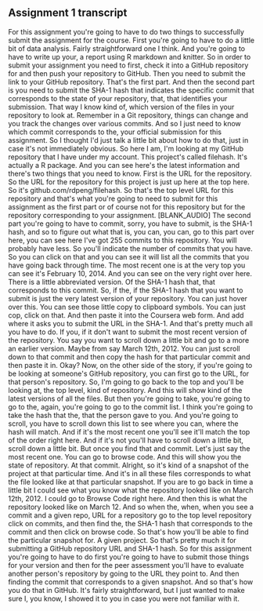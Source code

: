 ## Assignment 1 transcript

For this assignment you're going to have
to do two things to successfully submit the
assignment for the course. First you're going to have to do a little
bit of data analysis. Fairly straightforward one I think. And you're going to have to write up your,
a report using R markdown and knitter. So in order to submit your assignment you
need to first, check it into a GitHub repository for and then
push your repository to GitHub. Then you need to submit the link to your
GitHub repository. That's the first part. And then the second part is you need to
submit the SHA-1 hash that indicates the specific commit that corresponds to
the state of your repository, that, that identifies
your submission. That way I know kind of, which version of
the files in your repository to look at. Remember in a Git repository, things can
change and you track the changes over various
commits. And so I just need to know which commit
corresponds to the, your official submission for this
assignment. So I thought I'd just talk a little bit
about how to do that, just in case it's not
immediately obvious. So here I am, I'm looking at my GitHub
repository that I have under my account. This project's called filehash. It's actually a R package. And you can see here's the latest
information and there's two things that you need to
know. First is the URL for the repository. So the URL for the repository for this
project is just up here at the top here. So it's github.com/rdpeng/filehash.
So that's the top level URL for this repository and
that's what you're going to need to submit for
this assignment as the first part or of course not for this repository but for the repository
corresponding to your assignment. [BLANK_AUDIO] The second part you're going to have to
commit, sorry, you have to submit, is the SHA-1 hash, and so to
figure out what that is, you can, you can, go to this part
over here, you can see here I've got 255
commits to this repository. You will probably have less. So you'll indicate the number of commits
that you have. So you can click on that and you can see
it will list all the commits that you have
going back through time. The most recent one is at the very top you
can see it's February 10, 2014. And you can see on the very right over
here. There is a little abbreviated version. Of the SHA-1 hash that, that corresponds
to this commit. So, if the, if the SHA-1 hash that you
want to submit is just the very latest version of
your repository. You can just hover over this. You can see those little copy to clipboard
symbols. You can just cop, click on that. And then paste it into the Coursera web
form. And add where it asks you to submit the URL in the
SHA-1. And that's pretty much all you have to do. If you, if it don't want to submit the
most recent version of the repository. You say you want to scroll down a little
bit and go to a more an earlier version. Maybe from say March 12th, 2012.
You can just scroll down to that commit and then copy the hash for that particular
commit and then paste it in. Okay? Now, on the other side of the story, if
you're going to be looking at someone's GitHub repository, you can first
go to the URL, for that person's repository. So, I'm going to go back to the top and you'll be looking at, the top level, kind
of repository. And this will show kind of the latest
versions of all the files. But then you're going to take, you're
going to go to the, again, you're going to go to the
commit list. I think you're going to take the hash that
the, that the person gave to you. And you're going to scroll, you have to
scroll down this list to see where you can, where the hash
will match. And if it's the most recent one you'll see it'll match the top of the order right
here. And if it's not you'll have to scroll down
a little bit, scroll down a little bit. But once you find that and commit.
Let's just say the most recent one. You can go to browse code. And this will show you the state of
repository. At that commit. Alright, so it's kind of a snapshot of the
project at that particular time. And it's in all these files corresponds to what the file looked like at that
particular snapshot. If you are to go back in time a little bit
I could see what you know what the repository
looked like on March 12th, 2012. I could go to Browse Code right here. And then this is what the repository
looked like on March 12. And so when the, when, when you see a
commit and a given repo, URL for a repository go to the
top level repository click on commits, and then find the, the
SHA-1 hash that corresponds to the commit and then
click on browse code. So that's how you'll be able to find the
particular snapshot for. A given project. So that's pretty much it for submitting a
GitHub repository URL and SHA-1 hash. So for this assignment you're going to
have to do first you're going to have to submit those things for your version and
then for the peer assessment you'll have to evaluate another person's repository by
going to the URL they point to. And then finding the commit that
corresponds to a given snapshot. And so that's how you do that in GitHub. It's fairly straightforward, but I just
wanted to make sure I, you know, I showed it to you in case you were not
familiar with it.